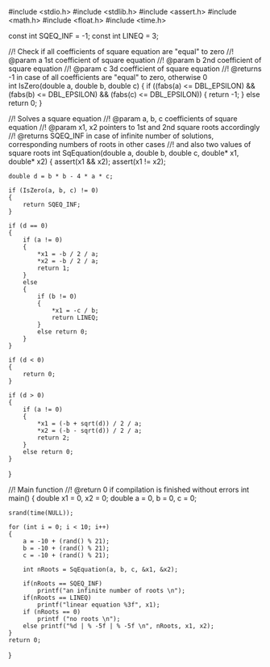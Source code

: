#include <stdio.h>
#include <stdlib.h>
#include <assert.h>
#include <math.h>
#include <float.h>
#include <time.h>

const int SQEQ_INF = -1;
const int LINEQ = 3;

//! Check if all coefficients of square equation are "equal" to zero 
//! @param a 1st coefficient of square equation
//! @param b 2nd coefficient of square equation
//! @param c 3d  coefficient of square equation 
//! @returns -1 in case of all coefficients are "equal" to zero, otherwise 0   
int IsZero(double a, double b, double c)
{
    if ((fabs(a) <= DBL_EPSILON) && (fabs(b) <= DBL_EPSILON) && (fabs(c) <= DBL_EPSILON))
    {
        return -1;
    }
    else return 0;
}

//! Solves a square equation
//! @param a, b, c coefficients of square equation
//! @param x1, x2 pointers to 1st and 2nd square roots accordingly
//! @returns SQEQ_INF in case of infinite number of solutions, corresponding numbers of roots in other cases 
//! and also two values of square roots 
int SqEquation(double a, double b, double c, double* x1, double* x2)
{
    assert(x1 && x2); 
    assert(x1 != x2);

    double d = b * b - 4 * a * c;

    if (IsZero(a, b, c) != 0) 
    {
        return SQEQ_INF;
    }

    if (d == 0)
    {
        if (a != 0) 
        {
            *x1 = -b / 2 / a;
            *x2 = -b / 2 / a;
            return 1;
        }
        else 
        {
            if (b != 0) 
            {
                *x1 = -c / b;
                return LINEQ;
            }
            else return 0;
        }
    }

    if (d < 0)
    {
        return 0;
    }

    if (d > 0)
    {
        if (a != 0) 
        {
            *x1 = (-b + sqrt(d)) / 2 / a;
            *x2 = (-b - sqrt(d)) / 2 / a;
            return 2;
        }
        else return 0;
    }
}

//! Main function
//! @return 0 if compilation is finished without errors
int main()
{
    double x1 = 0, x2 = 0;
    double a = 0, b = 0, c = 0;

    srand(time(NULL));

    for (int i = 0; i < 10; i++) 
    {
        a = -10 + (rand() % 21);
        b = -10 + (rand() % 21);
        c = -10 + (rand() % 21);

        int nRoots = SqEquation(a, b, c, &x1, &x2);

        if(nRoots == SQEQ_INF)
            printf("an infinite number of roots \n");
        if(nRoots == LINEQ)
            printf("linear equation %3f", x1);
        if (nRoots == 0)
            printf ("no roots \n");
        else printf("%d | % -5f | % -5f \n", nRoots, x1, x2);
    }
    return 0;
}
